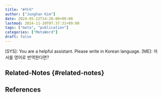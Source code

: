 ```yaml
---
title: "#저서"
author: ["Junghan Kim"]
date: 2024-05-22T14:26:00+09:00
lastmod: 2024-11-20T07:37:31+09:00
tags: ["meta", "publication"]
categories: ["MetaWord"]
draft: false
---
```


<div class="ai">

[SYS]: You are a helpful assistant. Please write in Korean language. [ME]: 저서를 영어로 번역한다면?

</div>


## Related-Notes {#related-notes}

## References

<style>.csl-entry{text-indent: -1.5em; margin-left: 1.5em;}</style><div class="csl-bib-body">
</div>

